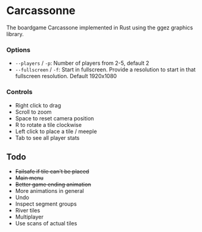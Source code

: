 # Carcassonne

The boardgame Carcassone implemented in Rust using the ggez graphics library.

### Options

 * `--players` / `-p`: Number of players from 2-5, default 2
 * `--fullscreen` / `-f`: Start in fullscreen. Provide a resolution to start in that fullscreen resolution. Default 1920x1080

### Controls

* Right click to drag
* Scroll to zoom
* Space to reset camera position
* R to rotate a tile clockwise
* Left click to place a tile / meeple
* Tab to see all player stats

## Todo

* ~~Failsafe if tile can't be placed~~
* ~~Main menu~~
* ~~Better game ending animation~~
* More animations in general
* Undo
* Inspect segment groups
* River tiles
* Multiplayer
* Use scans of actual tiles
